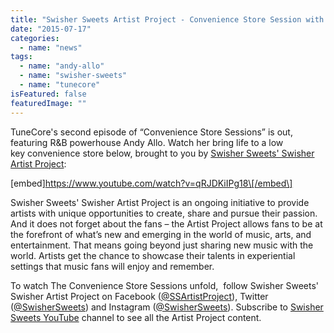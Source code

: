 ```yaml
---
title: "Swisher Sweets Artist Project - Convenience Store Session with Andy Allo"
date: "2015-07-17"
categories: 
  - name: "news"
tags: 
  - name: "andy-allo"
  - name: "swisher-sweets"
  - name: "tunecore"
isFeatured: false
featuredImage: ""
---
```


TuneCore's second episode of “Convenience Store Sessions” is out, featuring R&B powerhouse Andy Allo. Watch her bring life to a low key convenience store below, brought to you by [Swisher Sweets' Swisher Artist Project](http://ap.swishersweets.com):

\[embed\]https://www.youtube.com/watch?v=qRJDKiIPg18\[/embed\]

Swisher Sweets' Swisher Artist Project is an ongoing initiative to provide artists with unique opportunities to create, share and pursue their passion. And it does not forget about the fans – the Artist Project allows fans to be at the forefront of what’s new and emerging in the world of music, arts, and entertainment. That means going beyond just sharing new music with the world. Artists get the chance to showcase their talents in experiential settings that music fans will enjoy and remember.

To watch The Convenience Store Sessions unfold,  follow Swisher Sweets' Swisher Artist Project on Facebook ([@SSArtistProject](https://www.facebook.com/SSArtistProject/)), Twitter ([@SwisherSweets](https://twitter.com/swishersweets)) and Instagram ([@SwisherSweets](https://instagram.com/swishersweets/)). Subscribe to [Swisher Sweets YouTube](https://www.youtube.com/channel/UClc1tzRHN3rdVXAN14N_t3A) channel to see all the Artist Project content.
